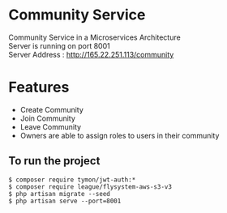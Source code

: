 # Community Service

Community Service in a Microservices Architecture <br />
Server is running on port 8001 <br />
Server Address : http://165.22.251.113/community

# Features

- Create Community
- Join Community
- Leave Community
- Owners are able to assign roles to users in their community

## To run the project
```
$ composer require tymon/jwt-auth:*
$ composer require league/flysystem-aws-s3-v3
$ php artisan migrate --seed 
$ php artisan serve --port=8001
```
